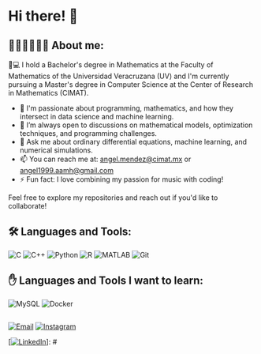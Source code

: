 # Hi there! 👋 
## 🧑🏻‍💻👨🏻‍🏫 About me:
📖💻 I hold a Bachelor's degree in Mathematics at the Faculty of Mathematics of the Universidad Veracruzana (UV) and I'm currently pursuing a Master's degree in Computer Science at the Center of Research in Mathematics (CIMAT).

- 🌱 I'm passionate about programming, mathematics, and how they intersect in data science and machine learning.
- 🤔 I’m always open to discussions on mathematical models, optimization techniques, and programming challenges.
- 💬 Ask me about ordinary differential equations, machine learning, and numerical simulations.
- 📫 You can reach me at: angel.mendez@cimat.mx or angel1999.aamh@gmail.com
- ⚡ Fun fact: I love combining my passion for music with coding!

Feel free to explore my repositories and reach out if you'd like to collaborate!
## 🛠️ Languages and Tools:

![C](https://img.shields.io/badge/C-A8B9CC?style=for-the-badge&logo=c&logoColor=white)
![C++](https://img.shields.io/badge/C++-00599C?style=for-the-badge&logo=c%2B%2B&logoColor=white)
![Python](https://img.shields.io/badge/Python-3776AB?style=for-the-badge&logo=python&logoColor=white)
![R](https://img.shields.io/badge/R-276DC3?style=for-the-badge&logo=r&logoColor=white)
![MATLAB](https://img.shields.io/badge/MATLAB-0076A8?style=for-the-badge&logo=mathworks&logoColor=white)
![Git](https://img.shields.io/badge/Git-F05032?style=for-the-badge&logo=git&logoColor=white)

## :hand: Languages and Tools I want to learn:

![MySQL](https://img.shields.io/badge/MySQL-4479A1?style=for-the-badge&logo=mysql&logoColor=white)
![Docker](https://img.shields.io/badge/Docker-2496ED?style=for-the-badge&logo=docker&logoColor=white)

##
[![Email](https://img.shields.io/badge/Email-D14836?style=for-the-badge&logo=gmail&logoColor=white)](mailto:angel.mendez@cimat.mx)
[![Instagram](https://img.shields.io/badge/Instagram-E4405F?style=for-the-badge&logo=instagram&logoColor=white)](https://www.instagram.com/amdezhdez)

[[![LinkedIn](https://img.shields.io/badge/LinkedIn-0077B5?style=for-the-badge&logo=linkedin&logoColor=white)](https://www.linkedin.com/in/tu_usuario)]: #





